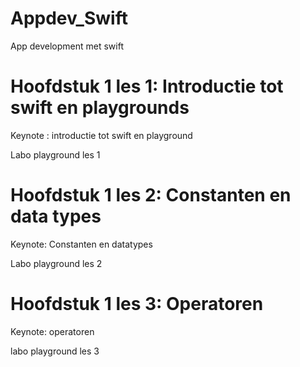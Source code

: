 # Appdev_Swift
App development met swift

# Hoofdstuk 1 les 1: Introductie tot swift en playgrounds
Keynote : introductie tot swift en playground

Labo playground les 1

# Hoofdstuk 1 les 2: Constanten en data types
Keynote: Constanten en datatypes

Labo playground les 2

# Hoofdstuk 1 les 3: Operatoren
Keynote: operatoren

labo playground les 3
